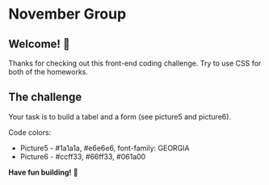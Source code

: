 # November Group

## Welcome! 👋

Thanks for checking out this front-end coding challenge.
Try to use CSS for both of the homeworks.

## The challenge

Your task is to build a tabel and a form (see picture5 and picture6). 

Code colors: 

- Picture5 - #1a1a1a, #e6e6e6, font-family: GEORGIA
- Picture6 - #ccff33, #66ff33, #061a00


**Have fun building!** 🚀
